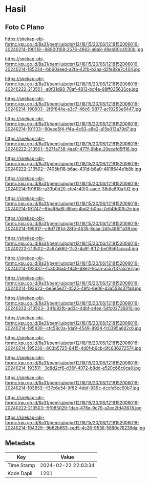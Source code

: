 # Hasil

## Foto C Plano

https://sirekap-obj-formc.kpu.go.id/8a31/pemilu/pdpr/12/18/15/20/06/1218152006016-20240214-190118--68900108-2576-4663-a6a8-48eb60c4030b.jpg

https://sirekap-obj-formc.kpu.go.id/8a31/pemilu/pdpr/12/18/15/20/06/1218152006016-20240214-185234--bb60aeed-a2fa-42fb-b2aa-d2fe82e7c404.jpg

https://sirekap-obj-formc.kpu.go.id/8a31/pemilu/pdpr/12/18/15/20/06/1218152006016-20240222-213501--a0f31d98-78af-4813-bd4e-98ff035636ce.jpg

https://sirekap-obj-formc.kpu.go.id/8a31/pemilu/pdpr/12/18/15/20/06/1218152006016-20240214-190903--2f6f844e-a3c7-46c6-9877-ac10253e6447.jpg

https://sirekap-obj-formc.kpu.go.id/8a31/pemilu/pdpr/12/18/15/20/06/1218152006016-20240214-191103--60eee5f4-ff4a-4c83-a8e2-a15e013a79d7.jpg

https://sirekap-obj-formc.kpu.go.id/8a31/pemilu/pdpr/12/18/15/20/06/1218152006016-20240222-213501--5271a738-4ae0-477f-9bbe-20ecafd5ff16.jpg

https://sirekap-obj-formc.kpu.go.id/8a31/pemilu/pdpr/12/18/15/20/06/1218152006016-20240222-213502--7405bf18-b6ac-431d-b8a0-4818644e1b8b.jpg

https://sirekap-obj-formc.kpu.go.id/8a31/pemilu/pdpr/12/18/15/20/06/1218152006016-20240214-191618--a33b0d20-cfe4-40f0-aace-38dfa6f0a7d2.jpg

https://sirekap-obj-formc.kpu.go.id/8a31/pemilu/pdpr/12/18/15/20/06/1218152006016-20240214-191747--8ba98a8f-88ce-4bd2-b0ba-7c649d0ffc2e.jpg

https://sirekap-obj-formc.kpu.go.id/8a31/pemilu/pdpr/12/18/15/20/06/1218152006016-20240214-195917--c9d7781d-28f5-4535-8caa-2dfc485f1a39.jpg

https://sirekap-obj-formc.kpu.go.id/8a31/pemilu/pdpr/12/18/15/20/06/1218152006016-20240222-213502--2a67a860-11c3-4a9f-8ff2-be09561acac4.jpg

https://sirekap-obj-formc.kpu.go.id/8a31/pemilu/pdpr/12/18/15/20/06/1218152006016-20240214-192437--fc3006a4-f849-48e2-9caa-a557f37a52e7.jpg

https://sirekap-obj-formc.kpu.go.id/8a31/pemilu/pdpr/12/18/15/20/06/1218152006016-20240214-192623--be5e5e27-0525-49fc-8e06-d3a558c37fa8.jpg

https://sirekap-obj-formc.kpu.go.id/8a31/pemilu/pdpr/12/18/15/20/06/1218152006016-20240222-213503--341c82fb-ad3c-4dbf-a4ea-5dfc02736810.jpg

https://sirekap-obj-formc.kpu.go.id/8a31/pemilu/pdpr/12/18/15/20/06/1218152006016-20240214-195430--cfc58c0a-1da9-4549-8924-fc0395a6d2c6.jpg

https://sirekap-obj-formc.kpu.go.id/8a31/pemilu/pdpr/12/18/15/20/06/1218152006016-20240214-195230--803b5725-8415-4d0f-b6cb-6fc636272574.jpg

https://sirekap-obj-formc.kpu.go.id/8a31/pemilu/pdpr/12/18/15/20/06/1218152006016-20240214-193511--3d8d2cf6-d36f-4072-b8dd-e520c66c0ca0.jpg

https://sirekap-obj-formc.kpu.go.id/8a31/pemilu/pdpr/12/18/15/20/06/1218152006016-20240214-193853--f37c6e54-9f62-4dbf-939c-dccfe5cc90b7.jpg

https://sirekap-obj-formc.kpu.go.id/8a31/pemilu/pdpr/12/18/15/20/06/1218152006016-20240222-213503--5f085029-1dab-478e-9c79-a2ec2fd43678.jpg

https://sirekap-obj-formc.kpu.go.id/8a31/pemilu/pdpr/12/18/15/20/06/1218152006016-20240214-194329--9b82b663-ced5-4c26-9538-5880c78239da.jpg


## Metadata

| Key        | Value               |
| ---------- | ------------------- |
| Time Stamp | 2024-02-22 22:03:34 |
| Kode Dapil | 1201                |



